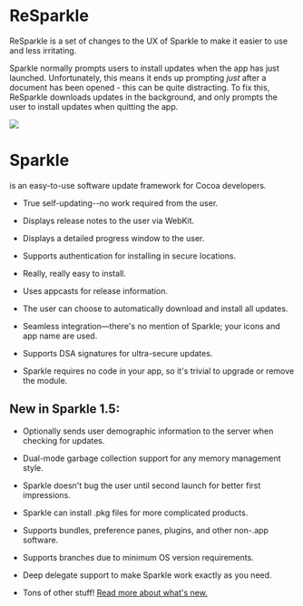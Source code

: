 # ReSparkle
ReSparkle is a set of changes to the UX of Sparkle to make it easier to use and less irritating.

Sparkle normally prompts users to install updates when the app has just launched. Unfortunately, this means it ends up prompting *just* after a document has been opened - this can be quite distracting. To fix this, ReSparkle downloads updates in the background, and only prompts the user to install updates when quitting the app.

![](http://www.fileability.net/snaps/updating.png)

# Sparkle 
is an easy-to-use software update framework for Cocoa developers.

* True self-updating--no work required from the user.

* Displays release notes to the user via WebKit.

* Displays a detailed progress window to the user.

* Supports authentication for installing in secure locations.

* Really, really easy to install.

* Uses appcasts for release information.

* The user can choose to automatically download and install all updates.

* Seamless integration—there's no mention of Sparkle; your icons and app name are used.

* Supports DSA signatures for ultra-secure updates.

* Sparkle requires no code in your app, so it's trivial to upgrade or remove the module.

## New in Sparkle 1.5:

* Optionally sends user demographic information to the server when checking for updates.

* Dual-mode garbage collection support for any memory management style.

* Sparkle doesn't bug the user until second launch for better first impressions.

* Sparkle can install .pkg files for more complicated products.

* Supports bundles, preference panes, plugins, and other non-.app software.

* Supports branches due to minimum OS version requirements.

* Deep delegate support to make Sparkle work exactly as you need.

* Tons of other stuff! [Read more about what's new.](http://andymatuschak.org/articles/2008/05/31/sparkle-15b1-now-available/ "Sparkle 1.5b1: now available!")